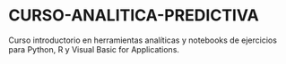 # CURSO-ANALITICA-PREDICTIVA
Curso introductorio en herramientas analíticas y notebooks de ejercicios para Python, R y Visual Basic for Applications.

